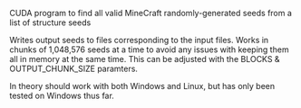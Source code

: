 CUDA program to find all valid MineCraft randomly-generated seeds from a list of structure seeds

Writes output seeds to files corresponding to the input files. Works in chunks of 1,048,576 seeds at a time to avoid any issues with keeping them all in memory at the same time. This can be adjusted with the BLOCKS & OUTPUT_CHUNK_SIZE paramters.

In theory should work with both Windows and Linux, but has only been tested on Windows thus far.
